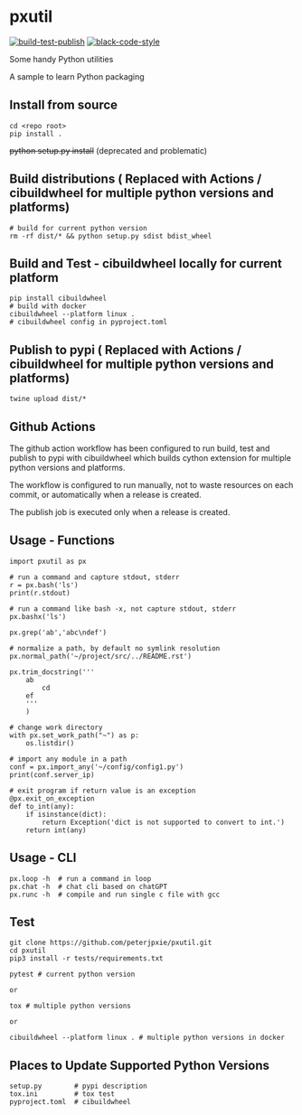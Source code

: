 # pxutil

[![build-test-publish](https://github.com/peterjpxie/pxutil/actions/workflows/build_test_publish.yml/badge.svg)](https://github.com/peterjpxie/pxutil/actions)
[![black-code-style](https://img.shields.io/badge/code%20style-black-000000.svg)](https://github.com/psf/black)

Some handy Python utilities

A sample to learn Python packaging

## Install from source

```
cd <repo root>
pip install .
```
~~python setup.py install~~ (deprecated and problematic)

## Build distributions ( Replaced with Actions / cibuildwheel for multiple python versions and platforms)

```
# build for current python version
rm -rf dist/* && python setup.py sdist bdist_wheel
```

## Build and Test - cibuildwheel locally for current platform

```
pip install cibuildwheel
# build with docker
cibuildwheel --platform linux . 
# cibuildwheel config in pyproject.toml
```

## Publish to pypi ( Replaced with Actions / cibuildwheel for multiple python versions and platforms)

```
twine upload dist/*
```

## Github Actions

The github action workflow has been configured to run build, test and publish to pypi with cibuildwheel which builds cython extension for multiple python versions and platforms.

The workflow is configured to run manually, not to waste resources on each commit, or automatically when a release is created.

The publish job is executed only when a release is created.

## Usage - Functions
```
import pxutil as px

# run a command and capture stdout, stderr
r = px.bash('ls')
print(r.stdout)

# run a command like bash -x, not capture stdout, stderr
px.bashx('ls')

px.grep('ab','abc\ndef')

# normalize a path, by default no symlink resolution
px.normal_path('~/project/src/../README.rst')

px.trim_docstring('''
    ab
        cd
    ef
    '''
    )

# change work directory
with px.set_work_path("~") as p:
    os.listdir()

# import any module in a path
conf = px.import_any('~/config/config1.py')
print(conf.server_ip)

# exit program if return value is an exception
@px.exit_on_exception
def to_int(any):
    if isinstance(dict):
        return Exception('dict is not supported to convert to int.')
    return int(any)
```

## Usage - CLI
```
px.loop -h  # run a command in loop
px.chat -h  # chat cli based on chatGPT
px.runc -h  # compile and run single c file with gcc
```

## Test
```
git clone https://github.com/peterjpxie/pxutil.git
cd pxutil
pip3 install -r tests/requirements.txt

pytest # current python version

or 

tox # multiple python versions

or

cibuildwheel --platform linux . # multiple python versions in docker
```

## Places to Update Supported Python Versions
```
setup.py        # pypi description
tox.ini         # tox test
pyproject.toml  # cibuildwheel
```